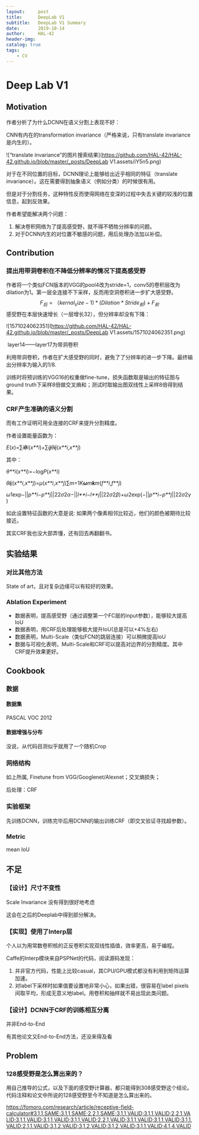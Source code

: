```yaml
---
layout:     post
title:      DeepLab V1
subtitle:   DeepLab V1 Summary
date:       2019-10-14
author:     HAL-42
header-img: 
catalog: true
tags:
    - CV
---
```


# Deep Lab V1

## Motivation

作者分析了为什么DCNN在语义分割上表现不好：

CNN有内在的transformation invariance（严格来说，只有translate invariance是内生的）。

 ![“translate invariance”的图片搜索结果](https://github.com/HAL-42/HAL-42.github.io/blob/master/_posts/DeepLab V1.assets/iY5n5.png) 

对于在不同位置的目标，DCNN理论上能够给出近乎相同的特征（translate invariance）。这在需要得到抽象语义（例如分类）的时候很有用。

但是对于分割任务，这种特性反而使得网络在变深的过程中失去关键的较浅的位置信息，起到反效果。

作者希望能解决两个问题：

1. 解决卷积网络为了提高感受野，就不得不牺牲分辨率的问题。
2. 对于DCNN内生的对位置不敏感的问题，用后处理办法加以补偿。

## Contribution

### 提出用带洞卷积在不降低分辨率的情况下提高感受野

作者将一个类似FCN版本的VGG的pool4改为stride=1，conv5的卷积层改为dilation为1。第一层全连接不下采样，反而用空洞卷积进一步扩大感受野。
$$
F_后 = （kernal_size - 1) * (Dilation * Stride_前) + F_前
$$
感受野在本层快速增长（一层增长32），但分辨率却没有下降：

![1571024062351](https://github.com/HAL-42/HAL-42.github.io/blob/master/_posts/DeepLab V1.assets/1571024062351.png)

​																	layer14——layer17为带洞卷积

利用带洞卷积，作者在扩大感受野的同时，避免了了分辨率的进一步下降。最终输出分辨率为输入的1/8.

训练时将预训练的VGG16的权重做fine-tune，损失函数取是输出的特征图与ground truth下采样8倍做交叉熵和；测试时取输出图双线性上采样8倍得到结果。 

### CRF产生准确的语义分割 

 而有工作证明可用全连接的CRF来提升分割精度。

作者设置能量函数为：

 *E*(*x*)=∑*i**θ**i*(*x**i*)+∑*i**j**θ**i**j*(*x**i*,*x**j*) 

其中：

 *θ**i*(*x**i*)=−log*P*(*x**i*) 

 *θ**i**j*(*x**i*,*x**j*)=*μ*(*x**i*,*x**j*)∑*m*=1*K**ω**m**k**m*(*f**i*,*f**j*) 

 *ω*1exp−||*p**i*−*p**j*||22*σ*2*α*−||*I**i*−*I**j*||22*σ*2*β*)+*ω*2exp(−||*p**i*−*p**j*||22*σ*2*γ*) 

如此设置特征函数的大意是说: 如果两个像素相邻比较近，他们的颜色被期待比较接近。

其实CRF我也没大部弄懂，还有回去再翻翻书。

## 实验结果

### 对比其他方法

State of art，且对复杂边缘可以有较好的效果。

### Ablation Experiment

* 数据表明，提高感受野（通过调整第一个FC层的input参数），能够较大提高IoU
* 数据表明，用CRF后处理能够极大提升IoU(总是可以+4%左右)
* 数据表明，Multi-Scale（类似FCN的跳层连接）可以稍微提高IoU
* 数据与可视化表明，Multi-Scale和CRF可以提高对边界的分割精度。其中CRF提升效果更好。

## Cookbook

### 数据
#### 数据集

PASCAL VOC 2012

#### 数据增强与分布

没说，从代码目测似乎就用了一个随机Crop

### 网络结构

如上所属, Finetune from VGG/Googlenet/Alexnet；交叉熵损失；

后处理：CRF

### 实验框架

先训练DCNN，训练完毕后用DCNN的输出训练CRF（即交叉验证寻找超参数）。

### Metric

mean IoU

## 不足

### 【设计】尺寸不变性

Scale Invariance 没有得到很好地考虑

这会在之后的Deeplab中得到部分解决。

### 【实现】使用了Interp层

个人以为用常数卷积核的正反卷积实现双线性插值，效率更高，易于编程。

Caffe的Interp模块来自PSPNet的代码，阅读源码发现：

1. 并非官方代码，性能上比较casual，其CPU/GPU模式都没有利用到矩阵运算加速。
2. 对label下采样时如果值要设置地非常小心，如果出错，很容易在label pixels间取平均，形成无意义地label。用卷积和抽样就不易出现此类问题。

### 【设计】DCNN于CRF的训练相互分离

并非End-to-End

有其他论文又End-to-End方法，还没来得及看

## Problem

### 128感受野是怎么算出来的？

用自己推导的公式，以及下面的感受野计算器，都只能得到308感受野这个结论。代码注释和论文中所说的128感受野至今不知道是怎么算出来的。

https://fomoro.com/research/article/receptive-field-calculator#3,1,1,SAME;3,1,1,SAME;2,2,1,SAME;3,1,1,VALID;3,1,1,VALID;2,2,1,VALID;3,1,1,VALID;3,1,1,VALID;3,1,1,VALID;2,2,1,VALID;3,1,1,VALID;3,1,1,VALID;3,1,1,VALID;2,1,1,VALID;3,1,2,VALID;3,1,2,VALID;3,1,2,VALID;3,1,1,VALID;4,1,4,VALID


